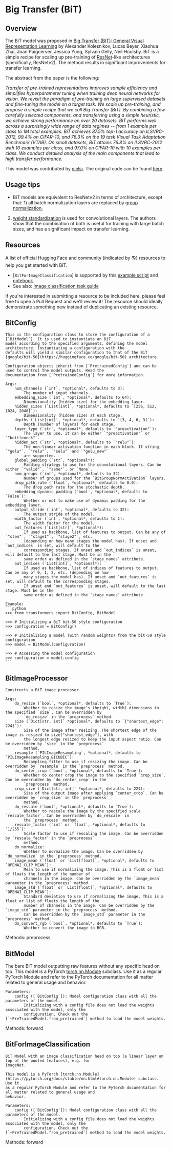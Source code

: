 <!--Copyright 2022 The HuggingFace Team. All rights reserved.

Licensed under the Apache License, Version 2.0 (the "License"); you may not use this file except in compliance with
the License. You may obtain a copy of the License at

http://www.apache.org/licenses/LICENSE-2.0

Unless required by applicable law or agreed to in writing, software distributed under the License is distributed on
an "AS IS" BASIS, WITHOUT WARRANTIES OR CONDITIONS OF ANY KIND, either express or implied. See the License for the
specific language governing permissions and limitations under the License.

⚠️ Note that this file is in Markdown but contain specific syntax for our doc-builder (similar to MDX) that may not be
rendered properly in your Markdown viewer.

-->

# Big Transfer (BiT)

## Overview

The BiT model was proposed in [Big Transfer (BiT): General Visual Representation Learning](https://arxiv.org/abs/1912.11370) by Alexander Kolesnikov, Lucas Beyer, Xiaohua Zhai, Joan Puigcerver, Jessica Yung, Sylvain Gelly, Neil Houlsby.
BiT is a simple recipe for scaling up pre-training of [ResNet](resnet)-like architectures (specifically, ResNetv2). The method results in significant improvements for transfer learning.

The abstract from the paper is the following:

*Transfer of pre-trained representations improves sample efficiency and simplifies hyperparameter tuning when training deep neural networks for vision. We revisit the paradigm of pre-training on large supervised datasets and fine-tuning the model on a target task. We scale up pre-training, and propose a simple recipe that we call Big Transfer (BiT). By combining a few carefully selected components, and transferring using a simple heuristic, we achieve strong performance on over 20 datasets. BiT performs well across a surprisingly wide range of data regimes -- from 1 example per class to 1M total examples. BiT achieves 87.5% top-1 accuracy on ILSVRC-2012, 99.4% on CIFAR-10, and 76.3% on the 19 task Visual Task Adaptation Benchmark (VTAB). On small datasets, BiT attains 76.8% on ILSVRC-2012 with 10 examples per class, and 97.0% on CIFAR-10 with 10 examples per class. We conduct detailed analysis of the main components that lead to high transfer performance.*

This model was contributed by [nielsr](https://huggingface.co/nielsr).
The original code can be found [here](https://github.com/google-research/big_transfer).

## Usage tips

- BiT models are equivalent to ResNetv2 in terms of architecture, except that: 1) all batch normalization layers are replaced by [group normalization](https://arxiv.org/abs/1803.08494),
2) [weight standardization](https://arxiv.org/abs/1903.10520) is used for convolutional layers. The authors show that the combination of both is useful for training with large batch sizes, and has a significant
impact on transfer learning.

## Resources

A list of official Hugging Face and community (indicated by 🌎) resources to help you get started with BiT.

<PipelineTag pipeline="image-classification"/>

- [`BitForImageClassification`] is supported by this [example script](https://github.com/huggingface/transformers/tree/main/examples/pytorch/image-classification) and [notebook](https://colab.research.google.com/github/huggingface/notebooks/blob/main/examples/image_classification.ipynb).
- See also: [Image classification task guide](../tasks/image_classification)

If you're interested in submitting a resource to be included here, please feel free to open a Pull Request and we'll review it! The resource should ideally demonstrate something new instead of duplicating an existing resource.

## BitConfig


    This is the configuration class to store the configuration of a [`BitModel`]. It is used to instantiate an BiT
    model according to the specified arguments, defining the model architecture. Instantiating a configuration with the
    defaults will yield a similar configuration to that of the BiT
    [google/bit-50](https://huggingface.co/google/bit-50) architecture.

    Configuration objects inherit from [`PretrainedConfig`] and can be used to control the model outputs. Read the
    documentation from [`PretrainedConfig`] for more information.

    Args:
        num_channels (`int`, *optional*, defaults to 3):
            The number of input channels.
        embedding_size (`int`, *optional*, defaults to 64):
            Dimensionality (hidden size) for the embedding layer.
        hidden_sizes (`List[int]`, *optional*, defaults to `[256, 512, 1024, 2048]`):
            Dimensionality (hidden size) at each stage.
        depths (`List[int]`, *optional*, defaults to `[3, 4, 6, 3]`):
            Depth (number of layers) for each stage.
        layer_type (`str`, *optional*, defaults to `"preactivation"`):
            The layer to use, it can be either `"preactivation"` or `"bottleneck"`.
        hidden_act (`str`, *optional*, defaults to `"relu"`):
            The non-linear activation function in each block. If string, `"gelu"`, `"relu"`, `"selu"` and `"gelu_new"`
            are supported.
        global_padding (`str`, *optional*):
            Padding strategy to use for the convolutional layers. Can be either `"valid"`, `"same"`, or `None`.
        num_groups (`int`, *optional*, defaults to 32):
            Number of groups used for the `BitGroupNormActivation` layers.
        drop_path_rate (`float`, *optional*, defaults to 0.0):
            The drop path rate for the stochastic depth.
        embedding_dynamic_padding (`bool`, *optional*, defaults to `False`):
            Whether or not to make use of dynamic padding for the embedding layer.
        output_stride (`int`, *optional*, defaults to 32):
            The output stride of the model.
        width_factor (`int`, *optional*, defaults to 1):
            The width factor for the model.
        out_features (`List[str]`, *optional*):
            If used as backbone, list of features to output. Can be any of `"stem"`, `"stage1"`, `"stage2"`, etc.
            (depending on how many stages the model has). If unset and `out_indices` is set, will default to the
            corresponding stages. If unset and `out_indices` is unset, will default to the last stage. Must be in the
            same order as defined in the `stage_names` attribute.
        out_indices (`List[int]`, *optional*):
            If used as backbone, list of indices of features to output. Can be any of 0, 1, 2, etc. (depending on how
            many stages the model has). If unset and `out_features` is set, will default to the corresponding stages.
            If unset and `out_features` is unset, will default to the last stage. Must be in the
            same order as defined in the `stage_names` attribute.

    Example:
    ```python
    >>> from transformers import BitConfig, BitModel

    >>> # Initializing a BiT bit-50 style configuration
    >>> configuration = BitConfig()

    >>> # Initializing a model (with random weights) from the bit-50 style configuration
    >>> model = BitModel(configuration)

    >>> # Accessing the model configuration
    >>> configuration = model.config
    ```
    

## BitImageProcessor


    Constructs a BiT image processor.

    Args:
        do_resize (`bool`, *optional*, defaults to `True`):
            Whether to resize the image's (height, width) dimensions to the specified `size`. Can be overridden by
            `do_resize` in the `preprocess` method.
        size (`Dict[str, int]` *optional*, defaults to `{"shortest_edge": 224}`):
            Size of the image after resizing. The shortest edge of the image is resized to size["shortest_edge"], with
            the longest edge resized to keep the input aspect ratio. Can be overridden by `size` in the `preprocess`
            method.
        resample (`PILImageResampling`, *optional*, defaults to `PILImageResampling.BICUBIC`):
            Resampling filter to use if resizing the image. Can be overridden by `resample` in the `preprocess` method.
        do_center_crop (`bool`, *optional*, defaults to `True`):
            Whether to center crop the image to the specified `crop_size`. Can be overridden by `do_center_crop` in the
            `preprocess` method.
        crop_size (`Dict[str, int]` *optional*, defaults to 224):
            Size of the output image after applying `center_crop`. Can be overridden by `crop_size` in the `preprocess`
            method.
        do_rescale (`bool`, *optional*, defaults to `True`):
            Whether to rescale the image by the specified scale `rescale_factor`. Can be overridden by `do_rescale` in
            the `preprocess` method.
        rescale_factor (`int` or `float`, *optional*, defaults to `1/255`):
            Scale factor to use if rescaling the image. Can be overridden by `rescale_factor` in the `preprocess`
            method.
        do_normalize:
            Whether to normalize the image. Can be overridden by `do_normalize` in the `preprocess` method.
        image_mean (`float` or `List[float]`, *optional*, defaults to `OPENAI_CLIP_MEAN`):
            Mean to use if normalizing the image. This is a float or list of floats the length of the number of
            channels in the image. Can be overridden by the `image_mean` parameter in the `preprocess` method.
        image_std (`float` or `List[float]`, *optional*, defaults to `OPENAI_CLIP_MEAN`):
            Standard deviation to use if normalizing the image. This is a float or list of floats the length of the
            number of channels in the image. Can be overridden by the `image_std` parameter in the `preprocess` method.
            Can be overridden by the `image_std` parameter in the `preprocess` method.
        do_convert_rgb (`bool`, *optional*, defaults to `True`):
            Whether to convert the image to RGB.
    

Methods: preprocess

## BitModel

The bare BiT model outputting raw features without any specific head on top.
    This model is a PyTorch [torch.nn.Module](https://pytorch.org/docs/stable/nn.html#torch.nn.Module) subclass. Use it
    as a regular PyTorch Module and refer to the PyTorch documentation for all matter related to general usage and
    behavior.

    Parameters:
        config ([`BitConfig`]): Model configuration class with all the parameters of the model.
            Initializing with a config file does not load the weights associated with the model, only the
            configuration. Check out the [`~PreTrainedModel.from_pretrained`] method to load the model weights.


Methods: forward

## BitForImageClassification


    BiT Model with an image classification head on top (a linear layer on top of the pooled features), e.g. for
    ImageNet.
    
    This model is a PyTorch [torch.nn.Module](https://pytorch.org/docs/stable/nn.html#torch.nn.Module) subclass. Use it
    as a regular PyTorch Module and refer to the PyTorch documentation for all matter related to general usage and
    behavior.

    Parameters:
        config ([`BitConfig`]): Model configuration class with all the parameters of the model.
            Initializing with a config file does not load the weights associated with the model, only the
            configuration. Check out the [`~PreTrainedModel.from_pretrained`] method to load the model weights.


Methods: forward